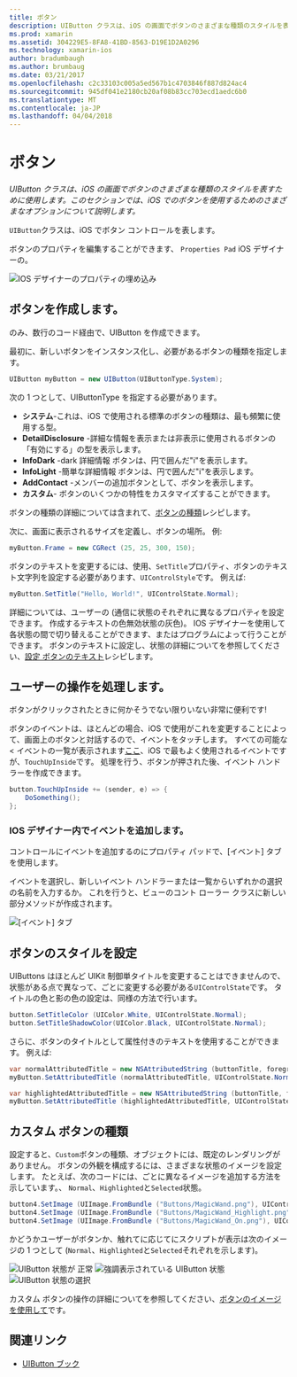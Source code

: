 ```yaml
---
title: ボタン
description: UIButton クラスは、iOS の画面でボタンのさまざまな種類のスタイルを表すために使用します。 このセクションでは、iOS でのボタンを使用するためのさまざまなオプションについて説明します。
ms.prod: xamarin
ms.assetid: 304229E5-8FA8-41BD-8563-D19E1D2A0296
ms.technology: xamarin-ios
author: bradumbaugh
ms.author: brumbaug
ms.date: 03/21/2017
ms.openlocfilehash: c2c33103c005a5ed567b1c4703846f887d824ac4
ms.sourcegitcommit: 945df041e2180cb20af08b83cc703ecd1aedc6b0
ms.translationtype: MT
ms.contentlocale: ja-JP
ms.lasthandoff: 04/04/2018
---
```

# <a name="buttons"></a>ボタン

_UIButton クラスは、iOS の画面でボタンのさまざまな種類のスタイルを表すために使用します。このセクションでは、iOS でのボタンを使用するためのさまざまなオプションについて説明します。_

`UIButton`クラスは、iOS でボタン コントロールを表します。 

ボタンのプロパティを編集することができます、 `Properties Pad` iOS デザイナーの。


![](buttons-images/properties.png "IOS デザイナーのプロパティの埋め込み")

## <a name="creating-a-button"></a>ボタンを作成します。

のみ、数行のコード経由で、UIButton を作成できます。

最初に、新しいボタンをインスタンス化し、必要があるボタンの種類を指定します。

```csharp
UIButton myButton = new UIButton(UIButtonType.System);
```

次の 1 つとして、UIButtonType を指定する必要があります。

- **システム**-これは、iOS で使用される標準のボタンの種類は、最も頻繁に使用する型。
- **DetailDisclosure** -詳細な情報を表示または非表示に使用されるボタンの「有効にする」の型を表示します。
- **InfoDark** -dark 詳細情報 ボタンは、円で囲んだ"i"を表示します。
- **InfoLight** -簡単な詳細情報 ボタンは、円で囲んだ"i"を表示します。
- **AddContact** -メンバーの追加ボタンとして、ボタンを表示します。
- **カスタム**- ボタンのいくつかの特性をカスタマイズすることができます。

ボタンの種類の詳細については含まれて、[ボタンの種類](https://developer.xamarin.com/recipes/ios/standard_controls/buttons/create_different_types_of_buttons/)レシピします。

次に、画面に表示されるサイズを定義し、ボタンの場所。 例:

```csharp
myButton.Frame = new CGRect (25, 25, 300, 150);
```

ボタンのテキストを変更するには、使用、`SetTitle`プロパティ、ボタンのテキスト文字列を設定する必要があります、`UIControlStyle`です。 例えば:

```csharp
myButton.SetTitle("Hello, World!", UIControlState.Normal);
```

詳細については、ユーザーの (通信に状態のそれぞれに異なるプロパティを設定できます。 作成するテキストの色無効状態の灰色)。 IOS デザイナーを使用して各状態の間で切り替えることができます、またはプログラムによって行うことができます。 ボタンのテキストに設定し、状態の詳細についてを参照してください、[設定 ボタンのテキスト](https://developer.xamarin.com/recipes/ios/standard_controls/buttons/set_button_text/)レシピします。

## <a name="dealing-with-user-interactions"></a>ユーザーの操作を処理します。


ボタンがクリックされたときに何かそうでない限りいない非常に便利です! 

ボタンのイベントは、ほとんどの場合、iOS で使用がこれを変更することによって、画面上のボタンと対話するので、イベントをタッチします。 すべての可能な < イベントの一覧が表示されます[ここ](https://developer.apple.com/documentation/uikit/uicontrolevents)、iOS で最もよく使用されるイベントですが、`TouchUpInside`です。 処理を行う、ボタンが押された後、イベント ハンドラーを作成できます。


```csharp
button.TouchUpInside += (sender, e) => {
    DoSomething();
};
```

### <a name="adding-events-in-the-ios-designer"></a>IOS デザイナー内でイベントを追加します。
 
コントロールにイベントを追加するのにプロパティ パッドで、[イベント] タブを使用します。

イベントを選択し、新しいイベント ハンドラーまたは一覧からいずれかの選択の名前を入力するか。 これを行うと、ビューのコント ローラー クラスに新しい部分メソッドが作成されます。

![[イベント] タブ](buttons-images/image1.png)

## <a name="styling-a-button"></a>ボタンのスタイルを設定

UIButtons はほとんど UIKit 制御単タイトルを変更することはできませんので、状態がある点で異なって、ごとに変更する必要がある`UIControlState`です。 タイトルの色と影の色の設定は、同様の方法で行います。

```csharp
button.SetTitleColor (UIColor.White, UIControlState.Normal);
button.SetTitleShadowColor(UIColor.Black, UIControlState.Normal);
```

さらに、ボタンのタイトルとして属性付きのテキストを使用することができます。 例えば:

```csharp
var normalAttributedTitle = new NSAttributedString (buttonTitle, foregroundColor: UIColor.Blue, strikethroughStyle: NSUnderlineStyle.Single);
myButton.SetAttributedTitle (normalAttributedTitle, UIControlState.Normal);

var highlightedAttributedTitle = new NSAttributedString (buttonTitle, foregroundColor: UIColor.Green, strikethroughStyle: NSUnderlineStyle.Thick);
myButton.SetAttributedTitle (highlightedAttributedTitle, UIControlState.Highlighted);
```

## <a name="custom-button-types"></a>カスタム ボタンの種類


設定すると、`Custom`ボタンの種類、オブジェクトには、既定のレンダリングがありません。 ボタンの外観を構成するには、さまざまな状態のイメージを設定します。 たとえば、次のコードには、ごとに異なるイメージを追加する方法を示しています。、 `Normal`、`Highlighted`と`Selected`状態。


```csharp
button4.SetImage (UIImage.FromBundle ("Buttons/MagicWand.png"), UIControlState.Normal);
button4.SetImage (UIImage.FromBundle ("Buttons/MagicWand_Highlight.png"), UIControlState.Highlighted);
button4.SetImage (UIImage.FromBundle ("Buttons/MagicWand_On.png"), UIControlState.Selected);
```


かどうかユーザーがボタンか、触れてに応じてにスクリプトが表示は次のイメージの 1 つとして (`Normal`、`Highlighted`と`Selected`それぞれを示します)。


![](buttons-images/image22.png "UIButton 状態が 正常")
![](buttons-images/image23.png "強調表示されている UIButton 状態")
![](buttons-images/image24.png "UIButton 状態の選択")

カスタム ボタンの操作の詳細についてを参照してください、[ボタンのイメージを使用して](https://developer.xamarin.com/recipes/ios/standard_controls/buttons/use_an_image_for_a_button/)です。


## <a name="related-links"></a>関連リンク

- [UIButton ブック](https://developer.xamarin.com/workbooks/ios/user-interface/UIbutton/uibutton.workbook)
